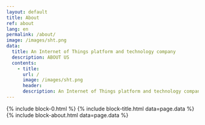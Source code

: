 ```yaml
---
layout: default
title: About
ref: about
lang: en
permalink: /about/
image: /images/sht.png
data:
  title: An Internet of Things platform and technology company
  description: ABOUT US
  contents:
    - title:
      url: /
      image: /images/sht.png
      header:
      description: An Internet of Things platform and technology company.<br/>Trends of supervising and control devices via the Internet (Internet of Things - IOT) are becoming increasingly popular , with Enterprise Service Integration M2M platform , Ubisen platform is the solution which helps businesses save time to build , deploy secure IOT system.
---
```


{% include block-0.html %}
{% include block-title.html data=page.data %}
{% include block-about.html data=page.data %}
